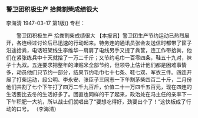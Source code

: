 ### 警卫团积极生产  拾粪割柴成绩很大
李海清
1947-03-17
第1版()
专栏：

　　警卫团积极生产
    拾粪割柴成绩很大
    【本报讯】警卫团生产节约运动已热烈展开，各连经过讨论后已迅速的行动起来。特务连的通讯员张会友送信时都带了筐子沿途拾粪，电话班架线生李维华一肩肩了电线另手又提了粪筐，连工作带拾粪，他们在紧张练兵中十天就拾了一万二千斤；又节约毛巾一百零四条，鞋五十九对，袜子十九双。五连要求把整年的津贴米全部节约，但领导上估计他们都是困难事情多，动员他们只节约一部分，结果节约毛巾七十七条、鞋七双、军衣三件。四连开展了打柴运动，段公明、李永安、张臣子三同志一下午割茅柴四百二十斤，二月份他们共割了七个下午打了四万二千九百斤，价值二十一万四千五百元，现在四连的生活要比去冬的生活好多了。团直也同样的干了起来，政治处在冯主任的亲率下一下午积肥一大坑，所以战士们就唱出了“要想吃得好，劲要出个了！”这快板成了行动的口号。
            （李海清）
